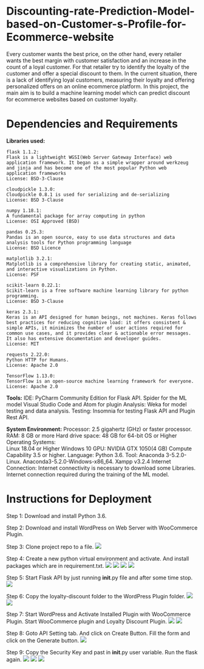 # Discounting-rate-Prediction-Model-based-on-Customer-s-Profile-for-Ecommerce-website
Every customer wants the best price, on the other hand, every retailer wants the best margin with customer satisfaction and an increase in the count of a loyal customer. For that retailer try to identify the loyalty of the customer and offer a special discount to them. In the current situation, there is a lack of identifying loyal customers, measuring their loyalty and offering personalized offers on an online ecommerce platform.    In this project, the main aim is to build a machine learning model which can predict discount for ecommerce websites based on customer loyalty. 

# Dependencies and Requirements
**Libraries used:**
    
	flask 1.1.2:
    Flask is a lightweight WGSI(Web Server Gateway Interface) web application framework. It began as a simple wrapper around werkzeug and jinja and has become one of the most popular Python web application frameworks
    License: BSD-3-Clause
 
    cloudpickle 1.3.0:
    Cloudpickle 0.8.1 is used for serializing and de-serializing 
    License: BSD 3-Clause

    numpy 1.18.1:
    A fundamental package for array computing in python
    License: OSI Approved (BSD)

    pandas 0.25.3:
    Pandas is an open source, easy to use data structures and data analysis tools for Python programming language
    License: BSD Licence

    matplotlib 3.2.1:
    Matplotlib is a comprehensive library for creating static, animated, and interactive visualizations in Python.
    License: PSF

    scikit-learn 0.22.1:
	Scikit-learn is a free software machine learning library for python programming.
	License: BSD 3-Clause
	
	keras 2.3.1:
    Keras is an API designed for human beings, not machines. Keras follows best practices for reducing cognitive load: it offers consistent & simple APIs, it minimizes the number of user actions required for common use cases, and it provides clear & actionable error messages. It also has extensive documentation and developer guides.
	License: MIT
	
	requests 2.22.0:
	Python HTTP for Humans.
	License: Apache 2.0
	
	TensorFlow 1.13.0:
	TensorFlow is an open-source machine learning framework for everyone.
	License: Apache 2.0

**Tools:**
IDE:
    PyCharm Community Edition for Flask API.
    Spider for the ML model
    Visual Studio Code and Atom for plugin
Analysis:
    Weka for model testing and data analysis.
Testing:
    Insomnia for testing Flask API and Plugin Rest API.

**System Environment:**
Processor:  2.5 gigahertz (GHz) or faster processor.
RAM:    8 GB or more 
Hard drive space: 48 GB for 64-bit OS or Higher
Operating Systems: 		
    Linux 18.04 or Higher
    Windows 10
GPU: NVIDIA GTX 1050(4 GB) Compute Capability 3.5 or higher.
Language: Python 3.6.
Tool:
    Anaconda 3-5.2.0-Linux.
    Anaconda3-5.2.0-Windows-x86_64.
    Xampp v3.2.4
Internet Connection:
    Internet connectivity is necessary to download some Libraries. Internet connection required during the training of the ML model.

# Instructions for Deployment
Step 1: Download and install Python 3.6.

Step 2: Download and install WordPress on Web Server with WooCommerce Plugin.

Step 3: Clone project repo to a file.
![](images/1.png)

Step 4: Create a new python virtual environment and activate. And install packages which are in requirement.txt.
![](images/2.png)
![](images/3.png)
![](images/4.png)
![](images/5.png)

Step 5: Start Flask API by just running __init__.py file and after some time stop.
![](images/6.png)

Step 6: Copy the loyalty-discount folder to the WordPress Plugin folder.
![](images/7.png)
![](images/8.png)


Step 7: Start WordPress and Activate Installed Plugin with WooCommerce Plugin. Start WooCommerce plugin and Loyalty Discount Plugin.
![](images/9.png)
![](images/10.png)

Step 8: Goto API Setting tab. And click on Create Button. Fill the form and click on the Generate button.
![](images/11.png)

Step 9: Copy the Security Key and past in __init__.py user variable. Run the flask again.
![](images/12.png)
![](images/13.png)
![](images/14.png)

